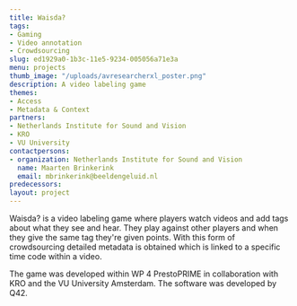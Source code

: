 ```yaml
---
title: Waisda?
tags:
- Gaming
- Video annotation
- Crowdsourcing
slug: ed1929a0-1b3c-11e5-9234-005056a71e3a
menu: projects
thumb_image: "/uploads/avresearcherxl_poster.png"
description: A video labeling game
themes:
- Access
- Metadata & Context
partners:
- Netherlands Institute for Sound and Vision
- KRO
- VU University
contactpersons:
- organization: Netherlands Institute for Sound and Vision
  name: Maarten Brinkerink
  email: mbrinkerink@beeldengeluid.nl
predecessors: 
layout: project
---
```


Waisda? is a video labeling game where players watch videos and add tags about what they see and hear. They play against other players and when they give the same tag they're given points. With this form of crowdsourcing detailed metadata is obtained which is linked to a specific time code within a video.

The game was developed within WP 4 PrestoPRIME in collaboration with KRO and the VU University Amsterdam. The software was developed by Q42.
